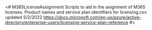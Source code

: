 <# M365LicenseAssignment
Scripts to aid in the asignment of M365 licenses. Product names and service plan identifiers for licensing.csv updated 5/2/2022 
https://docs.microsoft.com/en-us/azure/active-directory/enterprise-users/licensing-service-plan-reference
#>